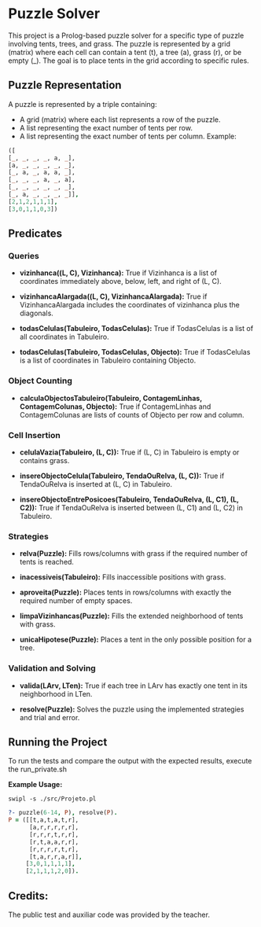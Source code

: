 # Puzzle Solver
This project is a Prolog-based puzzle solver for a specific type of puzzle involving tents, trees, and grass. The puzzle is represented by a grid (matrix) where each cell can contain a tent (t), a tree (a), grass (r), or be empty (_). The goal is to place tents in the grid according to specific rules.

## Puzzle Representation
A puzzle is represented by a triple containing:

- A grid (matrix) where each list represents a row of the puzzle.
- A list representing the exact number of tents per row.
- A list representing the exact number of tents per column.
Example:

```prolog
([
[_, _, _, _, a, _],
[a, _, _, _, _, _],
[_, a, _, a, a, _],
[_, _, _, a, _, a],
[_, _, _, _, _, _],
[_, a, _, _, _, _]],
[2,1,2,1,1,1],
[3,0,1,1,0,3])
```
## Predicates

### Queries
- **vizinhanca((L, C), Vizinhanca):** True if Vizinhanca is a list of coordinates immediately above, below, left, and right of (L, C).

- **vizinhancaAlargada((L, C), VizinhancaAlargada):** True if VizinhancaAlargada includes the coordinates of vizinhanca plus the diagonals.

- **todasCelulas(Tabuleiro, TodasCelulas):** True if TodasCelulas is a list of all coordinates in Tabuleiro.

- **todasCelulas(Tabuleiro, TodasCelulas, Objecto):** True if TodasCelulas is a list of coordinates in Tabuleiro containing Objecto.

### Object Counting
- **calculaObjectosTabuleiro(Tabuleiro, ContagemLinhas, ContagemColunas, Objecto):** True if ContagemLinhas and ContagemColunas are lists of counts of Objecto per row and column.

### Cell Insertion
- **celulaVazia(Tabuleiro, (L, C)):** True if (L, C) in Tabuleiro is empty or contains grass.

- **insereObjectoCelula(Tabuleiro, TendaOuRelva, (L, C)):** True if TendaOuRelva is inserted at (L, C) in Tabuleiro.

- **insereObjectoEntrePosicoes(Tabuleiro, TendaOuRelva, (L, C1), (L, C2)):** True if TendaOuRelva is inserted between (L, C1) and (L, C2) in Tabuleiro.

### Strategies
- **relva(Puzzle):** Fills rows/columns with grass if the required number of tents is reached.

- **inacessiveis(Tabuleiro):** Fills inaccessible positions with grass.

- **aproveita(Puzzle):** Places tents in rows/columns with exactly the required number of empty spaces.

- **limpaVizinhancas(Puzzle):** Fills the extended neighborhood of tents with grass.

- **unicaHipotese(Puzzle):** Places a tent in the only possible position for a tree.

### Validation and Solving
- **valida(LArv, LTen):** True if each tree in LArv has exactly one tent in its neighborhood in LTen.

- **resolve(Puzzle):** Solves the puzzle using the implemented strategies and trial and error.

## Running the Project

To run the tests and compare the output with the expected results, execute the run_private.sh

**Example Usage:**

```shell
swipl -s ./src/Projeto.pl
```

```prolog
?- puzzle(6-14, P), resolve(P).
P = ([[t,a,t,a,t,r],
      [a,r,r,r,r,r],
      [r,r,r,t,r,r],
      [r,t,a,a,r,r],
      [r,r,r,r,t,r],
      [t,a,r,r,a,r]],
     [3,0,1,1,1,1],
     [2,1,1,1,2,0]).
```

## Credits:
The public test and auxiliar code was provided by the teacher.
